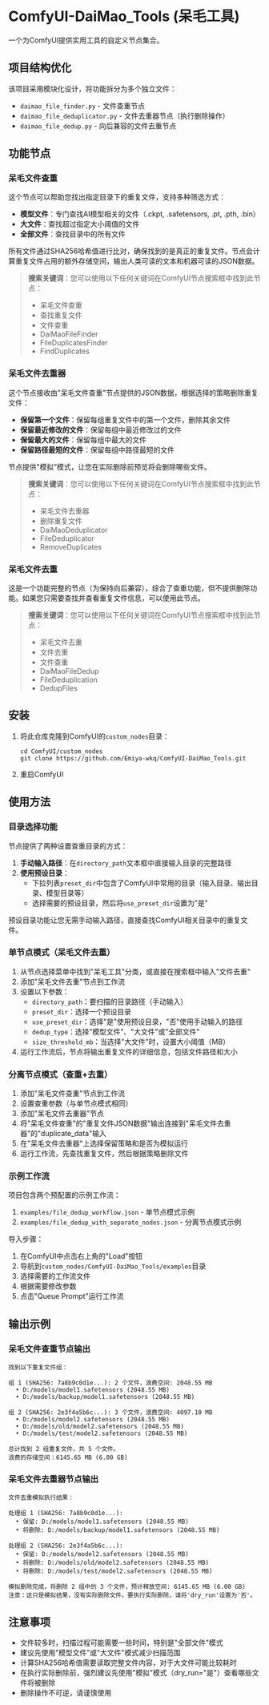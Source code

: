 # ComfyUI-DaiMao_Tools (呆毛工具)

一个为ComfyUI提供实用工具的自定义节点集合。

## 项目结构优化

该项目采用模块化设计，将功能拆分为多个独立文件：

- `daimao_file_finder.py` - 文件查重节点
- `daimao_file_deduplicator.py` - 文件去重器节点（执行删除操作）
- `daimao_file_dedup.py` - 向后兼容的文件去重节点

## 功能节点

### 呆毛文件查重

这个节点可以帮助您找出指定目录下的重复文件，支持多种筛选方式：

- **模型文件**：专门查找AI模型相关的文件（.ckpt, .safetensors, .pt, .pth, .bin）
- **大文件**：查找超过指定大小阈值的文件
- **全部文件**：查找目录中的所有文件

所有文件通过SHA256哈希值进行比对，确保找到的是真正的重复文件。节点会计算重复文件占用的额外存储空间，输出人类可读的文本和机器可读的JSON数据。

> **搜索关键词**：您可以使用以下任何关键词在ComfyUI节点搜索框中找到此节点：
> - 呆毛文件查重
> - 查找重复文件
> - 文件查重
> - DaiMaoFileFinder
> - FileDuplicatesFinder
> - FindDuplicates

### 呆毛文件去重器

这个节点接收由"呆毛文件查重"节点提供的JSON数据，根据选择的策略删除重复文件：

- **保留第一个文件**：保留每组重复文件中的第一个文件，删除其余文件
- **保留最近修改的文件**：保留每组中最近修改过的文件
- **保留最大的文件**：保留每组中最大的文件
- **保留路径最短的文件**：保留每组中路径最短的文件

节点提供"模拟"模式，让您在实际删除前预览将会删除哪些文件。

> **搜索关键词**：您可以使用以下任何关键词在ComfyUI节点搜索框中找到此节点：
> - 呆毛文件去重器
> - 删除重复文件
> - DaiMaoDeduplicator
> - FileDeduplicator
> - RemoveDuplicates

### 呆毛文件去重

这是一个功能完整的节点（为保持向后兼容），综合了查重功能，但不提供删除功能。如果您只需要查找并查看重复文件信息，可以使用此节点。

> **搜索关键词**：您可以使用以下任何关键词在ComfyUI节点搜索框中找到此节点：
> - 呆毛文件去重
> - 文件去重
> - 文件查重
> - DaiMaoFileDedup
> - FileDeduplication
> - DedupFiles

## 安装

1. 将此仓库克隆到ComfyUI的`custom_nodes`目录：
   ```
   cd ComfyUI/custom_nodes
   git clone https://github.com/Emiya-wkq/ComfyUI-DaiMao_Tools.git
   ```

2. 重启ComfyUI

## 使用方法

### 目录选择功能

节点提供了两种设置查重目录的方式：

1. **手动输入路径**：在`directory_path`文本框中直接输入目录的完整路径
2. **使用预设目录**：
   - 下拉列表`preset_dir`中包含了ComfyUI中常用的目录（输入目录、输出目录、模型目录等）
   - 选择需要的预设目录，然后将`use_preset_dir`设置为"是"

预设目录功能让您无需手动输入路径，直接查找ComfyUI相关目录中的重复文件。

### 单节点模式（呆毛文件去重）

1. 从节点选择菜单中找到"呆毛工具"分类，或直接在搜索框中输入"文件去重"
2. 添加"呆毛文件去重"节点到工作流
3. 设置以下参数：
   - `directory_path`：要扫描的目录路径（手动输入）
   - `preset_dir`：选择一个预设目录
   - `use_preset_dir`：选择"是"使用预设目录，"否"使用手动输入的路径
   - `dedup_type`：选择"模型文件"、"大文件"或"全部文件"
   - `size_threshold_mb`：当选择"大文件"时，设置大小阈值（MB）
4. 运行工作流后，节点将输出重复文件的详细信息，包括文件路径和大小

### 分离节点模式（查重+去重）

1. 添加"呆毛文件查重"节点到工作流
2. 设置查重参数（与单节点模式相同）
3. 添加"呆毛文件去重器"节点
4. 将"呆毛文件查重"的"重复文件JSON数据"输出连接到"呆毛文件去重器"的"duplicate_data"输入
5. 在"呆毛文件去重器"上选择保留策略和是否为模拟运行
6. 运行工作流，先查找重复文件，然后根据策略删除文件

### 示例工作流

项目包含两个预配置的示例工作流：

1. `examples/file_dedup_workflow.json` - 单节点模式示例
2. `examples/file_dedup_with_separate_nodes.json` - 分离节点模式示例

导入步骤：
1. 在ComfyUI中点击右上角的"Load"按钮
2. 导航到`custom_nodes/ComfyUI-DaiMao_Tools/examples`目录
3. 选择需要的工作流文件
4. 根据需要修改参数
5. 点击"Queue Prompt"运行工作流

## 输出示例

### 呆毛文件查重节点输出

```
找到以下重复文件组：

组 1 (SHA256: 7a8b9c0d1e...): 2 个文件，浪费空间: 2048.55 MB
  • D:/models/model1.safetensors (2048.55 MB)
  • D:/models/backup/model1.safetensors (2048.55 MB)

组 2 (SHA256: 2e3f4a5b6c...): 3 个文件，浪费空间: 4097.10 MB
  • D:/models/model2.safetensors (2048.55 MB)
  • D:/models/old/model2.safetensors (2048.55 MB)
  • D:/models/test/model2.safetensors (2048.55 MB)

总计找到 2 组重复文件，共 5 个文件。
浪费的存储空间：6145.65 MB (6.00 GB)
```

### 呆毛文件去重器节点输出

```
文件去重模拟执行结果：

处理组 1 (SHA256: 7a8b9c0d1e...):
  • 保留: D:/models/model1.safetensors (2048.55 MB)
  • 将删除: D:/models/backup/model1.safetensors (2048.55 MB)

处理组 2 (SHA256: 2e3f4a5b6c...):
  • 保留: D:/models/model2.safetensors (2048.55 MB)
  • 将删除: D:/models/old/model2.safetensors (2048.55 MB)
  • 将删除: D:/models/test/model2.safetensors (2048.55 MB)

模拟删除完成，将删除 2 组中的 3 个文件，预计释放空间: 6145.65 MB (6.00 GB)
注意：这只是模拟结果，没有实际删除文件。要执行实际删除，请将'dry_run'设置为'否'。
```

## 注意事项

- 文件较多时，扫描过程可能需要一些时间，特别是"全部文件"模式
- 建议先使用"模型文件"或"大文件"模式减少扫描范围
- 计算SHA256哈希值需要读取完整文件内容，对于大文件可能比较耗时
- 在执行实际删除前，强烈建议先使用"模拟"模式（dry_run="是"）查看哪些文件将被删除
- 删除操作不可逆，请谨慎使用 